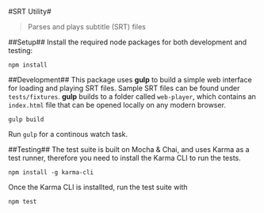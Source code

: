 #SRT Utility#

> Parses and plays subtitle (SRT) files

##Setup##
Install the required node packages for both development and testing:

    npm install
   
##Development##
This package uses **gulp** to build a simple web interface for loading and playing SRT files. Sample SRT files can be found under `tests/fixtures`. **gulp** builds to a folder called `web-player`, which contains an `index.html` file that can be opened locally on any modern browser.

	gulp build

Run `gulp` for a continous watch task.

##Testing##
The test suite is built on Mocha & Chai, and uses Karma as a test runner, therefore you need to install the Karma CLI to run the tests.

	npm install -g karma-cli

Once the Karma CLI is installted, run the test suite with

	npm test
